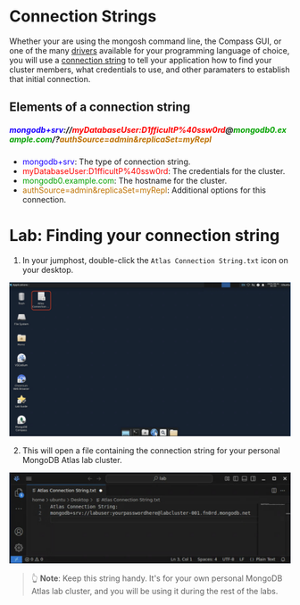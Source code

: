 # Connection Strings
Whether your are using the mongosh command line, the Compass GUI, or one of
the many [drivers](https://www.mongodb.com/docs/drivers/) available for your
programming language of choice, you will use a 
[connection string](https://www.mongodb.com/docs/manual/reference/connection-string/)
to tell your application how to find your cluster members, what credentials
to use, and other paramaters to establish that initial connection.

## Elements of a connection string

<h5><span style="color:#1c00ff">mongodb+srv</span>://<span style="color:#ff0000">myDatabaseUser:D1fficultP%40ssw0rd</span>@<span style="color:#04a200">mongodb0.example.com</span>/?<span style="color:#be7100">authSource=admin&replicaSet=myRepl</span></h5>

- <span style="color:#1c00ff">mongodb+srv</span>: The type of connection string.
- <span style="color:#ff0000">myDatabaseUser:D1fficultP%40ssw0rd</span>: The
  credentials for the cluster.
- <span style="color:#04a200">mongodb0.example.com</span>: The hostname for
  the cluster.
- <span style="color:#be7100">authSource=admin&replicaSet=myRepl</span>: 
  Additional options for this connection.

# Lab: Finding your connection string
1. In your jumphost, double-click the `Atlas Connection String.txt` icon on your
desktop.

![Image of the connection string file on the desktop](images/connection-string-icon.png)

2. This will open a file containing the connection string for your personal
MongoDB Atlas lab cluster.

![Image of the contents of the connection string file](images/connection-string-file.png)

> 👆 **Note**: Keep this string handy. It's for your own personal MongoDB Atlas
> lab cluster, and you will be using it during the rest of the labs.